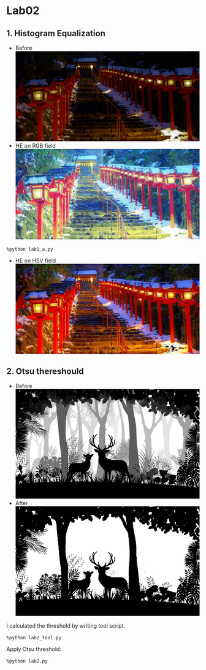 # Lab02
## 1. Histogram Equalization
- Before
    ![demo1_ori](./kifune.jpg)
- HE on RGB field
    ![HE_RGB](./pic/HE_RGB_img.jpg)
```
%python lab1_a.py
```
- HE on HSV field
    ![HE_HSV](./pic/HE_HSV_img.jpg)

## 2. Otsu thereshould
- Before
    ![demo2_ori](./input.jpg)
- After
    ![Otsu_thre](./pic/Otsu_threshold.jpg)

I calculated the threshold by writing tool script.
```
%python lab2_tool.py
```
Apply Otsu threshold:
```
%python lab2.py 
```